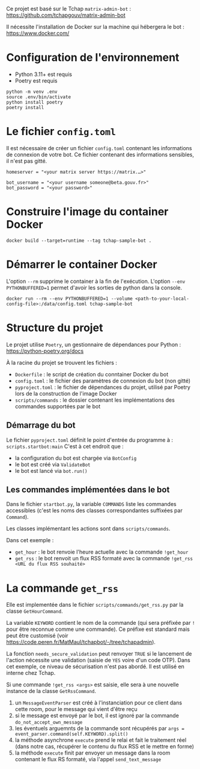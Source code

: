 Ce projet est basé sur le Tchap `matrix-admin-bot` : https://github.com/tchapgouv/matrix-admin-bot

Il nécessite l'installation de Docker sur la machine qui hébergera le bot : https://www.docker.com/

# Configuration de l'environnement

- Python 3.11+ est requis
- Poetry est requis
```
python -m venv .env
source .env/bin/activate
python install poetry
poetry install
```

# Le fichier `config.toml`

Il est nécessaire de créer un fichier `config.toml` contenant les informations de connexion de votre bot.
Ce fichier contenant des informations sensibles, il n'est pas gitté.
```
homeserver = "<your matrix server https://matrix.…>"

bot_username = "<your username someone@beta.gouv.fr>"
bot_password = "<your password>"
```

# Construire l'image du container Docker
```
docker build --target=runtime --tag tchap-sample-bot .
```

# Démarrer le container Docker
L'option `--rm` supprime le container à la fin de l'exécution.
L'option `--env PYTHONBUFFERED=1` permet d'avoir les sorties de python dans la console.
```
docker run --rm --env PYTHONBUFFERED=1 --volume <path-to-your-local-config-file>:/data/config.toml tchap-sample-bot
```

# Structure du projet

Le projet utilise `Poetry`, un gestionnaire de dépendances pour Python : https://python-poetry.org/docs

À la racine du projet se trouvent les fichiers :
- `Dockerfile` : le script de création du conntainer Docker du bot
- `config.toml` : le fichier des paramètres de connexion du bot (non gitté)
- `pyproject.toml` : le fichier de dépendances du projet, utilisé par Poetry lors de la construction de l'image Docker
- `scripts/commands` : le dossier contenant les implémentations des commandes supportées par le bot

## Démarrage du bot
Le fichier `pyproject.toml` définit le point d'entrée du programme à : `scripts.startbot:main`
C'est à cet endroit que : 
- la configuration du bot est chargée via `BotConfig`
- le bot est créé via `ValidateBot`
- le bot est lancé via `bot.run()`

## Les commandes implémentées dans le bot
Dans le fichier `startbot.py`, la variable `COMMANDS` liste les commandes accessibles (c'est les noms des classes correspondantes suffixées par `Command`).

Les classes implémentant les actions sont dans `scripts/commands`.

Dans cet exemple : 
- `get_hour` : le bot renvoie l'heure actuelle avec la commande `!get_hour`
- `get_rss` : le bot renvoit un flux RSS formaté avec la commande `!get_rss <URL du flux RSS souhaité>`

# La commande `get_rss`
Elle est implementée dans le fichier `scripts/commands/get_rss.py` par la classe `GetHourCommand`.

La variable `KEYWORD` contient le nom de la commande (qui sera préfixée par `!` pour être reconnue comme une commande).
Ce préfixe est standard mais peut être customisé (voir https://code.peren.fr/MatMaul/tchapbot/-/tree/tchapadmin).

La fonction `needs_secure_validation` peut renvoyer `TRUE` si le lancement de l'action nécessite une validation (saisie de `YES` voire d'un code OTP).
Dans cet exemple, ce niveau de sécurisation n'est pas abordé. Il est utilisé en interne chez Tchap.

Si une commande `!get_rss <args>` est saisie, elle sera à une nouvelle instance de la classe `GetRssCommand`.

1. un `MessageEventParser` est créé à l'instanciation pour ce client dans cette room, pour le message qui vient d'être reçu
2. si le message est envoyé par le bot, il est ignoré par la commande `do_not_accept_own_message`
3. les éventuels arguemnts de la commande sont récupérés par `args = event_parser.command(self.KEYWORD).split()`
4. la méthode asynchrone `execute` prend le relai et fait le traitement réel (dans notre cas, récupérer le contenu du flux RSS et le mettre en forme)
5. la méthode `execute` finit par envoyer un message dans la room contenant le flux RS formaté, via l'appel `send_text_message`
